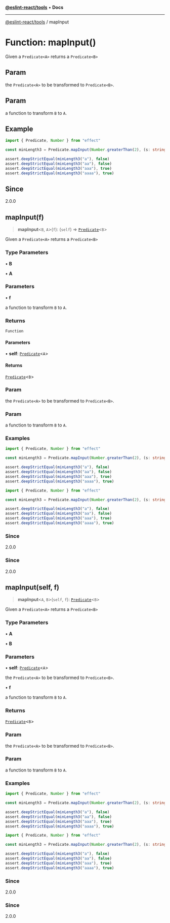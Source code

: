[**@eslint-react/tools**](../README.md) • **Docs**

***

[@eslint-react/tools](../README.md) / mapInput

# Function: mapInput()

Given a `Predicate<A>` returns a `Predicate<B>`

## Param

the `Predicate<A>` to be transformed to `Predicate<B>`.

## Param

a function to transform `B` to `A`.

## Example

```ts
import { Predicate, Number } from "effect"

const minLength3 = Predicate.mapInput(Number.greaterThan(2), (s: string) => s.length)

assert.deepStrictEqual(minLength3("a"), false)
assert.deepStrictEqual(minLength3("aa"), false)
assert.deepStrictEqual(minLength3("aaa"), true)
assert.deepStrictEqual(minLength3("aaaa"), true)
```

## Since

2.0.0

## mapInput(f)

> **mapInput**\<`B`, `A`\>(`f`): (`self`) => [`Predicate`](../interfaces/Predicate.md)\<`B`\>

Given a `Predicate<A>` returns a `Predicate<B>`

### Type Parameters

• **B**

• **A**

### Parameters

• **f**

a function to transform `B` to `A`.

### Returns

`Function`

#### Parameters

• **self**: [`Predicate`](../interfaces/Predicate.md)\<`A`\>

#### Returns

[`Predicate`](../interfaces/Predicate.md)\<`B`\>

### Param

the `Predicate<A>` to be transformed to `Predicate<B>`.

### Param

a function to transform `B` to `A`.

### Examples

```ts
import { Predicate, Number } from "effect"

const minLength3 = Predicate.mapInput(Number.greaterThan(2), (s: string) => s.length)

assert.deepStrictEqual(minLength3("a"), false)
assert.deepStrictEqual(minLength3("aa"), false)
assert.deepStrictEqual(minLength3("aaa"), true)
assert.deepStrictEqual(minLength3("aaaa"), true)
```

```ts
import { Predicate, Number } from "effect"

const minLength3 = Predicate.mapInput(Number.greaterThan(2), (s: string) => s.length)

assert.deepStrictEqual(minLength3("a"), false)
assert.deepStrictEqual(minLength3("aa"), false)
assert.deepStrictEqual(minLength3("aaa"), true)
assert.deepStrictEqual(minLength3("aaaa"), true)
```

### Since

2.0.0

### Since

2.0.0

## mapInput(self, f)

> **mapInput**\<`A`, `B`\>(`self`, `f`): [`Predicate`](../interfaces/Predicate.md)\<`B`\>

Given a `Predicate<A>` returns a `Predicate<B>`

### Type Parameters

• **A**

• **B**

### Parameters

• **self**: [`Predicate`](../interfaces/Predicate.md)\<`A`\>

the `Predicate<A>` to be transformed to `Predicate<B>`.

• **f**

a function to transform `B` to `A`.

### Returns

[`Predicate`](../interfaces/Predicate.md)\<`B`\>

### Param

the `Predicate<A>` to be transformed to `Predicate<B>`.

### Param

a function to transform `B` to `A`.

### Examples

```ts
import { Predicate, Number } from "effect"

const minLength3 = Predicate.mapInput(Number.greaterThan(2), (s: string) => s.length)

assert.deepStrictEqual(minLength3("a"), false)
assert.deepStrictEqual(minLength3("aa"), false)
assert.deepStrictEqual(minLength3("aaa"), true)
assert.deepStrictEqual(minLength3("aaaa"), true)
```

```ts
import { Predicate, Number } from "effect"

const minLength3 = Predicate.mapInput(Number.greaterThan(2), (s: string) => s.length)

assert.deepStrictEqual(minLength3("a"), false)
assert.deepStrictEqual(minLength3("aa"), false)
assert.deepStrictEqual(minLength3("aaa"), true)
assert.deepStrictEqual(minLength3("aaaa"), true)
```

### Since

2.0.0

### Since

2.0.0

